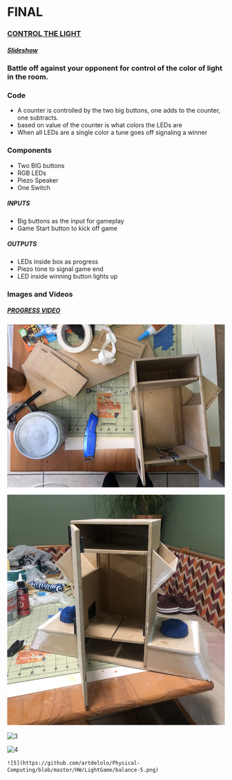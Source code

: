 # FINAL

### [CONTROL THE LIGHT](https://vimeo.com/334810182)

##### [Slideshow](https://github.com/artdelolo/Physical-Computing/blob/master/HW/Midterm/_Balance%20the%20Light%20..pdf)

  ### Battle off against your opponent for control of the color of light in the room.

###  Code
   * A counter is controlled by the two big buttons, one adds to the counter, one subtracts.
   * based on value of the counter is what colors the LEDs are
   * When all LEDs are a single color a tune goes off signaling a winner


###  Components
* Two BIG buttons
* RGB LEDs
* Piezo Speaker
* One Switch

##### INPUTS  
* Big buttons as the input for gameplay
* Game Start button to kick off game
##### OUTPUTS  
* LEDs inside box as progress
* Piezo tone to signal game end
* LED inside winning button lights up

### Images and Videos

##### [PROGRESS VIDEO](https://vimeo.com/334810182)

 ![1](https://github.com/artdelolo/Physical-Computing/blob/master/HW/LightGame/balance-1.png)

 ![2](https://github.com/artdelolo/Physical-Computing/blob/master/HW/LightGame/balance-2.png)

  ![3](https://github.com/artdelolo/Physical-Computing/blob/master/HW/LightGame/balance-3.png)

   ![4](https://github.com/artdelolo/Physical-Computing/blob/master/HW/LightGame/balance-4.png)

    ![5](https://github.com/artdelolo/Physical-Computing/blob/master/HW/LightGame/balance-5.png)
